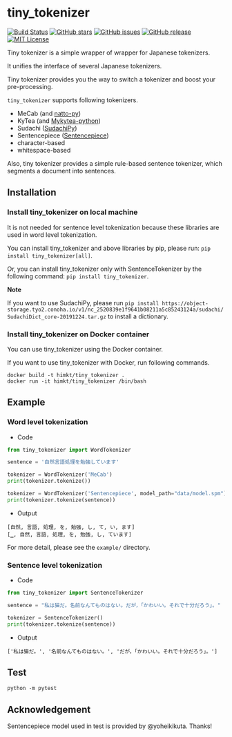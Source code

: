 # tiny_tokenizer

[![Build Status](https://travis-ci.org/himkt/tiny_tokenizer.svg?branch=master)](https://travis-ci.org/himkt/tiny_tokenizer)
[![GitHub stars](https://img.shields.io/github/stars/himkt/tiny_tokenizer.svg?maxAge=2592000&colorB=blue)](https://github.com/himkt/tiny_tokenizer/stargazers)
[![GitHub issues](https://img.shields.io/github/issues/himkt/tiny_tokenizer.svg)](https://github.com/himkt/tiny_tokenizer/issues)
[![GitHub release](https://img.shields.io/github/release/himkt/tiny_tokenizer.svg?maxAge=2592000&colorB=red)](https://github.com/himkt/tiny_tokenizer)
[![MIT License](http://img.shields.io/badge/license-MIT-yellow.svg?style=flat)](LICENSE)

Tiny tokenizer is a simple wrapper of wrapper for Japanese tokenizers.

It unifies the interface of several Japanese tokenizers.

Tiny tokenizer provides you the way to switch a tokenizer and boost your pre-processing.

`tiny_tokenizer` supports following tokenizers.
- MeCab (and [natto-py](https://github.com/buruzaemon/natto-py))
- KyTea (and [Mykytea-python](https://github.com/chezou/Mykytea-python))
- Sudachi ([SudachiPy](https://github.com/WorksApplications/SudachiPy))
- Sentencepiece ([Sentencepiece](https://github.com/google/sentencepiece))
- character-based
- whitespace-based

Also, tiny tokenizer provides a simple rule-based sentence tokenizer,
which segments a document into sentences.


## Installation

### Install tiny_tokenizer on local machine

It is not needed for sentence level tokenization because these libraries are used in word level tokenization.

You can install tiny_tokenizer and above libraries by pip, please run:
`pip install tiny_tokenizer[all]`.

Or, you can install tiny_tokenizer only with SentenceTokenizer by the following command:
`pip install tiny_tokenizer`.

**Note**

If you want to use SudachiPy, please run `pip install https://object-storage.tyo2.conoha.io/v1/nc_2520839e1f9641b08211a5c85243124a/sudachi/SudachiDict_core-20191224.tar.gz` to install a dictionary.

### Install tiny_tokenizer on Docker container

You can use tiny_tokenizer using the Docker container.

If you want to use tiny_tokenizer with Docker, run following commands.

```
docker build -t himkt/tiny_tokenizer .
docker run -it himkt/tiny_tokenizer /bin/bash
```


## Example

### Word level tokenization

- Code

```python
from tiny_tokenizer import WordTokenizer

sentence = '自然言語処理を勉強しています'

tokenizer = WordTokenizer('MeCab')
print(tokenizer.tokenize())

tokenizer = WordTokenizer('Sentencepiece', model_path="data/model.spm")
print(tokenizer.tokenize(sentence))
```

- Output

```
[自然, 言語, 処理, を, 勉強, し, て, い, ます]
[▁, 自然, 言語, 処理, を, 勉強, し, ています]
```

For more detail, please see the `example/` directory.

### Sentence level tokenization

- Code

```python
from tiny_tokenizer import SentenceTokenizer

sentence = "私は猫だ。名前なんてものはない。だが，「かわいい。それで十分だろう」。"

tokenizer = SentenceTokenizer()
print(tokenizer.tokenize(sentence))
```

- Output

```
['私は猫だ。', '名前なんてものはない。', 'だが，「かわいい。それで十分だろう」。']
```


## Test

```
python -m pytest
```

## Acknowledgement

Sentencepiece model used in test is provided by @yoheikikuta. Thanks!
